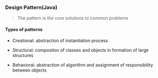 ### Design Pattern(Java)

> The pattern is the core solutions to common problems

#### Types of patterns

* Creational: abstraction of instantiation process

* Structural: compositon of classes and objects in formation of large structures

* Behavioral: abstraction of algorithm and assignment of responsibility between objects


